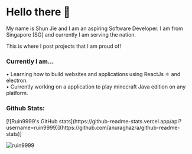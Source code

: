 <h1>Hello there 👋</h1>
My name is Shun Jie and I am an aspiring Software Developer.
I am from Singapore [SG] and currently I am serving the nation.

This is where I post projects that I am proud of!

<h3>Currently I am...</h3>
• Learning how to build websites and applications using ReactJs ⚛ and electron. <br />
• Currently working on a application to play minecraft Java edition on any platform.

<h3>Github Stats:</h3>
[![Ruin9999's GitHub stats](https://github-readme-stats.vercel.app/api?username=ruin9999)](https://github.com/anuraghazra/github-readme-stats)]
<p><img align="left" src="https://github-readme-stats.vercel.app/api/top-langs?username=ruin9999&show_icons=true&locale=en&layout=compact" alt="ruin9999" /></p>
